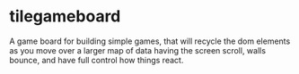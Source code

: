 # tilegameboard
A game board for building simple games, that will recycle the dom elements as you move over a larger map of data having the screen scroll, walls bounce, and have full control how things react.
